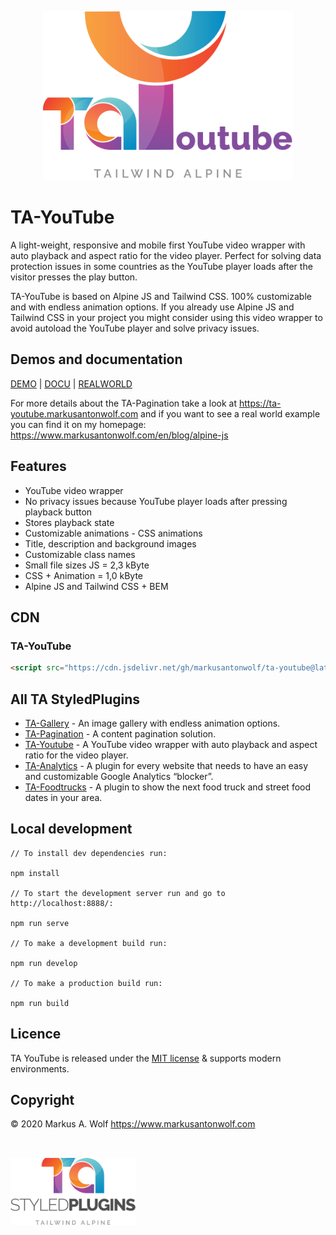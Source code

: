 <p align="center">
  <img src="./public/assets/img/logo-ta-youtube.png" width="400px" />
</p>

# TA-YouTube

A light-weight, responsive and mobile first YouTube video wrapper with auto playback and aspect ratio for the video player. Perfect for solving data protection issues in some countries as the YouTube player loads after the visitor presses the play button.

TA-YouTube is based on Alpine JS and Tailwind CSS. 100% customizable and with endless animation options. If you already use Alpine JS and Tailwind CSS in your project you might consider using this video wrapper to avoid autoload the YouTube player and solve privacy issues.

## Demos and documentation

[DEMO](https://ta-youtube.markusantonwolf.com) | [DOCU](https://ta-youtube.markusantonwolf.com) | [REALWORLD](https://www.markusantonwolf.com/en/blog/alpine-js)

For more details about the TA-Pagination take a look at <https://ta-youtube.markusantonwolf.com> and if you want to see a real world example you can find it on my homepage: <https://www.markusantonwolf.com/en/blog/alpine-js>

## Features

-   YouTube video wrapper
-   No privacy issues because YouTube player loads after pressing playback button
-   Stores playback state
-   Customizable animations - CSS animations
-   Title, description and background images
-   Customizable class names
-   Small file sizes JS = 2,3 kByte
-   CSS + Animation = 1,0 kByte
-   Alpine JS and Tailwind CSS + BEM

## CDN

### TA-YouTube

```html
<script src="https://cdn.jsdelivr.net/gh/markusantonwolf/ta-youtube@latest/dist/js/youtube.js"></script>
```

## All TA StyledPlugins

-   [TA-Gallery](https://github.com/markusantonwolf/ta-gallery) - An image gallery with endless animation options.
-   [TA-Pagination](https://github.com/markusantonwolf/ta-pagination) - A content pagination solution.
-   [TA-Youtube](https://github.com/markusantonwolf/ta-youtube) - A YouTube video wrapper with auto playback and aspect ratio for the video player.
-   [TA-Analytics](https://github.com/markusantonwolf/ta-analytics) - A plugin for every website that needs to have an easy and customizable Google Analytics “blocker”.
-   [TA-Foodtrucks](https://github.com/markusantonwolf/ta-foodtrucks) - A plugin to show the next food truck and street food dates in your area.

## Local development

```
// To install dev dependencies run:

npm install

// To start the development server run and go to http://localhost:8888/:

npm run serve

// To make a development build run:

npm run develop

// To make a production build run:

npm run build
```

## Licence

TA YouTube is released under the [MIT license](https://github.com/markusantonwolf/ta-youtube/blob/master/licence.md) & supports modern environments.

## Copyright

© 2020 Markus A. Wolf
<https://www.markusantonwolf.com>

<img src="./public/assets/img/logo-ta-styled-plugins.png" width="200px" style="padding-top:2rem;" />
